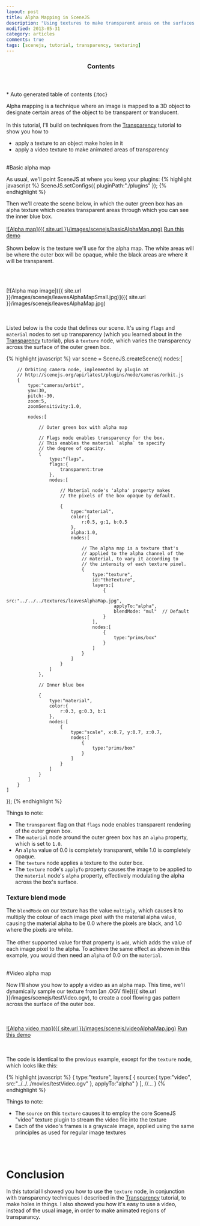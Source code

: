```yaml
---
layout: post
title: Alpha Mapping in SceneJS
description: "Using textures to make transparent areas on the surfaces of objects"
modified: 2013-05-31
category: articles
comments: true
tags: [scenejs, tutorial, transparency, texturing]
---
```



<section id="table-of-contents" class="toc">
  <header>
    <h3>Contents</h3>
  </header>
<div id="drawer" markdown="1">
*  Auto generated table of contents
{:toc}
</div>
</section><!-- /#table-of-contents -->

Alpha mapping is a technique where an image is mapped to a 3D object to designate certain areas of the object to be transparent or translucent.
<br><br>
In this tutorial, I'll build on techniques from the [Transparency](/articles/scenejs-transparency) tutorial to show you how to

* apply a texture to an object make holes in it
* apply a video texture to make animated areas of transparency
<br><br>

#Basic alpha map

As usual, we'll point SceneJS at where you keep your plugins:
{% highlight javascript %}
SceneJS.setConfigs({
     pluginPath:"./plugins"
});
{% endhighlight %}

Then we'll create the scene below, in which the outer green box has an alpha texture which creates transparent areas through
which you can see the inner blue box.
<br><br>
[![Alpha map]({{ site.url }}/images/scenejs/basicAlphaMap.png)](http://scenejs.org/examples.html?page=alphaMap)
[Run this demo](http://scenejs.org/examples.html?page=alphaMap)
<br><br>Shown below is the texture we'll use for the alpha map. The white areas will be where the outer box will be opaque,
while the black areas are where it will be transparent.

<br><br>

[![Alpha map image]({{ site.url }}/images/scenejs/leavesAlphaMapSmall.jpg)]({{ site.url }}/images/scenejs/leavesAlphaMap.jpg)

<br><br>Listed below is the code that defines our scene. It's using ```flags``` and ```material``` nodes to set up
transparency (which you learned about in the [Transparency](/articles/scenejs-transparency) tutorial), plus a ```texture``` node, which
  varies the transparency across the surface of the outer green box.

{% highlight javascript %}
var scene = SceneJS.createScene({
    nodes:[

        // Orbiting camera node, implemented by plugin at
        // http://scenejs.org/api/latest/plugins/node/cameras/orbit.js
        {
            type:"cameras/orbit",
            yaw:30,
            pitch:-30,
            zoom:5,
            zoomSensitivity:1.0,

            nodes:[

                // Outer green box with alpha map

                // Flags node enables transparency for the box.
                // This enables the material `alpha` to specify
                // the degree of opacity.
                {
                    type:"flags",
                    flags:{
                        transparent:true
                    },
                    nodes:[

                        // Material node's 'alpha' property makes
                        // the pixels of the box opaque by default.

                        {
                            type:"material",
                            color:{
                                r:0.5, g:1, b:0.5
                            },
                            alpha:1.0,
                            nodes:[

                                // The alpha map is a texture that's
                                // applied to the alpha channel of the
                                // material, to vary it according to
                                // the intensity of each texture pixel.
                                {
                                    type:"texture",
                                    id:"theTexture",
                                    layers:[
                                        {
                                            src:"../../../textures/leavesAlphaMap.jpg",
                                            applyTo:"alpha",
                                            blendMode: "mul"  // Default
                                        }
                                    ],
                                    nodes:[
                                        {
                                            type:"prims/box"
                                        }
                                    ]
                                }
                            ]
                        }
                    ]
                },

                // Inner blue box

                {
                    type:"material",
                    color:{
                        r:0.3, g:0.3, b:1
                    },
                    nodes:[
                        {
                            type:"scale", x:0.7, y:0.7, z:0.7,
                            nodes:[
                                {
                                    type:"prims/box"
                                }
                            ]
                        }
                    ]
                }
            ]
        }
    ]
});
{% endhighlight %}

Things to note:

* The ```transparent``` flag on that ```flags``` node enables transparent rendering of the outer green box.
* The ```material``` node around the outer green box has an ```alpha``` property, which is set to ```1.0```.
* An ```alpha``` value of 0.0 is completely transparent, while 1.0 is completely opaque.
* The ```texture``` node applies a texture to the outer box.
* The ```texture``` node's ```applyTo``` property causes the image to be applied to the ```material``` node's ```alpha``` property,
effectively modulating the alpha across the box's surface.

### Texture blend mode

The ```blendMode``` on our texture has the value ```multiply```, which causes it to multiply the colour of each image pixel
with the material alpha value, causing the material alpha to be 0.0 where the pixels are black, and 1.0 where the pixels are white.
<br><br>
The other supported value for that property is ```add```, which adds the value of each image pixel to the alpha. To
achieve the same effect as shown in this example, you would then need an ```alpha``` of 0.0 on the ```material```.<br><br>

#Video alpha map

Now I'll show you how to apply a video as an alpha map. This time, we'll dynamically sample our texture from [an .OGV file]({{ site.url }}/images/scenejs/testVideo.ogv), to
create a cool flowing gas pattern across the surface of the outer box.


<br><br>
[![Alpha video map]({{ site.url }}/images/scenejs/videoAlphaMap.jpg)](http://scenejs.org/examples.html?page=videoAlphaMap)
[Run this demo](http://scenejs.org/examples.html?page=videoAlphaMap)

<br><br>The code is identical to the previous example, except for the ```texture``` node, which looks like this:

{% highlight javascript %}
{
    type:"texture",
    layers:[
        {
            source:{
                type:"video",
                src:"../../../movies/testVideo.ogv"
            },
            applyTo:"alpha"
        }
    ],
    //...
}
{% endhighlight %}

Things to note:

* The ```source``` on this ```texture``` causes it to employ the core SceneJS "video" texture plugin to stream the video file into the texture
* Each of the video's frames is a grayscale image, applied using the same principles as used for regular image textures
<br>
<br>

# Conclusion

In this tutorial I showed you how to use the ```texture``` node, in conjunction with transparency techniques I described
in the [Transparency](/articles/scenejs-transparency) tutorial, to make holes in things. I also showed you how it's easy
 to use a video, instead of the usual image, in order to make animated regions of transparancy.